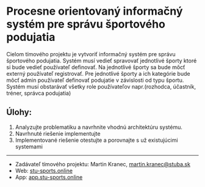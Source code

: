 # Procesne orientovaný informačný systém pre správu športového podujatia

Cielom tímového projektu je vytvoriť informačný systém pre správu športového podujatia. Systém musí vedieť spravovať jednotlivé športy ktoré si bude vedieť používateľ definovať. Na jednotlivé športy sa bude môcť externý používateľ registrovať. Pre jednotlivé športy a ich kategórie bude môcť admin používateľ definovať podujatie v závislosti od typu športu. Systém musí obstarávať všetky role používateľov napr.(rozhodca, účastník, tréner, správca podujatia)

## Úlohy:
1. Analyzujte problematiku a navrhnite vhodnú architektúru systému.
2. Navrhnuté riešenie implementujte
3. Implementované riešenie otestujte a porovnajte s už existujúcimi systemami
---
* Zadávateľ tímového projektu: Martin Kranec, martin.kranec@stuba.sk
* Web: [stu-sports.online](stu-sports.online)
* App: [app.stu-sports.online](stu-sports.online)

